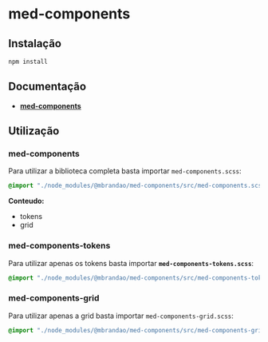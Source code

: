 # med-components

## Instalação

```bash
npm install
```

## Documentação

- **[med-components](http://desenv.ordomederi.com/med-components)**

## Utilização

### med-components

Para utilizar a biblioteca completa basta importar `med-components.scss`:

```scss
@import "./node_modules/@mbrandao/med-components/src/med-components.scss";
```

**Conteudo:**

- tokens
- grid

### med-components-tokens

Para utilizar apenas os tokens basta importar **`med-components-tokens.scss`**:

```scss
@import "./node_modules/@mbrandao/med-components/src/med-components-tokens.scss";
```

### med-components-grid

Para utilizar apenas a grid basta importar `med-components-grid.scss`:

```scss
@import "./node_modules/@mbrandao/med-components/src/med-components-grid.scss";
```

